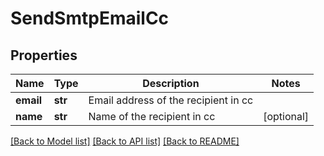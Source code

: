 # SendSmtpEmailCc

## Properties
Name | Type | Description | Notes
------------ | ------------- | ------------- | -------------
**email** | **str** | Email address of the recipient in cc | 
**name** | **str** | Name of the recipient in cc | [optional] 

[[Back to Model list]](../README.md#documentation-for-models) [[Back to API list]](../README.md#documentation-for-api-endpoints) [[Back to README]](../README.md)


